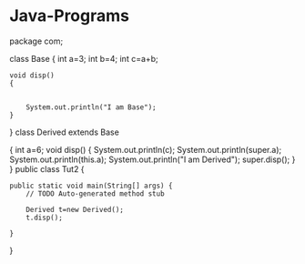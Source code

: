 # Java-Programs

package com;

 class Base
{
	 int a=3;
	 int b=4;
	 int c=a+b;
	 
	void disp()
	{
		
		
		System.out.println("I am Base");
	}
}
 class Derived extends Base
 
 {
	 int a=6;
	 void disp()
	 {
		 System.out.println(c);
		 System.out.println(super.a);
		 System.out.println(this.a);
		 System.out.println("I am Derived");
		 super.disp();
	 }
 }
public class Tut2 {

	public static void main(String[] args) {
		// TODO Auto-generated method stub

		Derived t=new Derived();
		t.disp();
		
	}

}
